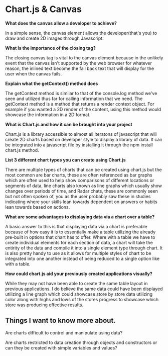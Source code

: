 # Chart.js & Canvas

**What does the canvas allow a developer to achieve?**

In a simple sense, the canvas element allows the developer(that's you)  to draw and create 2D images through Javascript. 

**What is the importance of the closing </canvas> tag?**

The closing canvas tag is vital to the canvas element because in  the unlikely event that the canvas isn't supported by the web browser for whatever reason, the inlined text become the fall back text that will display for the user when the canvas fails.

**Explain what the getContext() method does**

The getContext method is similar to that of the console.log method we've seen and utilized thus far for calling information that we need. The getContext method is a method that returns a render context object. For example if you wanted a 2D render of the content, using this method would showcase the information in a 2D format. 

**What is Chart.js and how it can be brought into your project**

Chart.js is a library accessible to almost all iteratons of javascript that will create 2D charts based on developer style to display a library of data. It can be integrated into a javascript file by installing it through the npm install chart.js method.

**List 3 different chart types you can create using Chart.js**

There are multiple types of charts that can be created using chart.js but the most common are bar charts, these are often referenced as bar graphs which are often used to help show comparisons of different locations or segments of data, line charts also known as line graphs which usually show changes over periods of time, and Radar chats, these are commonly seen but not often spoken of, you as the user probably saw these in studies indicating where your skills lean towards dependent on answers or habits lean towards based on actions.

**What are some advantages to displaying data via a chart over a table?**

A basic answer to this is that displaying data via a chart is preferable because of how easy it is to essentially make a table utilizing the already pre-built in options that chart has to offer. Where with a table we have to create individual elements for each section of data, a chart will take the entirity of the data and compile it into a single element type through chart. It is also pretty handy to use as it allows for multiple styles of chart to be integrated into one another instead of being reduced to a single option like with a table.

**How could chart.js aid your previously created applications visually?**

While they may not have been able to create the same table layout in previous applications. I do believe the same data could have been displayed utilizing a line graph which could showcase store by store data utilizing color along with highs and lows of the stores progress to showcase which store was producing effective results.


## Things I want to know more about.

Are charts difficult to control and manipulate using data?

Are charts restricted to data creation through objects and constructors or can they be created with simple variables and values?